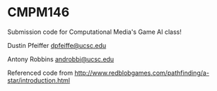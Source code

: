 # CMPM146
Submission code for Computational Media's Game AI class!

Dustin Pfeiffer dpfeiffe@ucsc.edu

Antony Robbins androbbi@ucsc.edu

Referenced code from http://www.redblobgames.com/pathfinding/a-star/introduction.html
